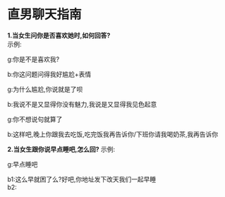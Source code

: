 # 直男聊天指南
**1.当女生问你是否喜欢她时,如何回答?**  
  示例:  
  
  g:你是不是喜欢我?  
  
  b:你这问题问得我好尴尬+表情  
  
  g:为什么尴尬,你说就是了呗  
  
  b:我说不是又显得你没有魅力,我说是又显得我见色起意  
  
  g:你不想说句就算了  
  
  b:这样吧,晚上你跟我去吃饭,吃完饭我再告诉你/下班你请我喝奶茶,我再告诉你  

**2.当女生跟你说早点睡吧,怎么回?**
  示例:
 
  g:早点睡吧
  
  b1:这么早就困了么?好吧,你地址发下改天我们一起早睡  
  b2: